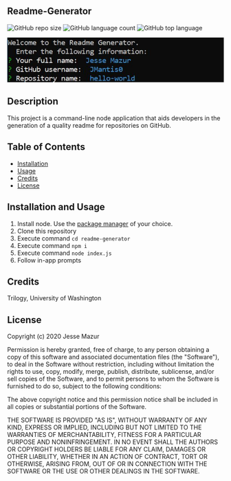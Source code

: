 ## Readme-Generator
![GitHub repo size](https://img.shields.io/github/repo-size/JMantis0/readme-generator)  ![GitHub language count](https://img.shields.io/github/languages/count/JMantis0/readme-generator)  ![GitHub top language](https://img.shields.io/github/languages/top/JMantis0/readme-generator)

![screenshot](./assets/images/screenshot.JPG)

## Description

This project is a command-line node application that aids developers in the generation of a quality readme for repositories on GitHub.

## Table of Contents

* [Installation](#installation)
* [Usage](#usage)
* [Credits](#credits)
* [License](#license)

## Installation and Usage

1) Install node.  Use the [package manager][] of your choice.
2) Clone this repository
3) Execute command `cd readme-generator`
4) Execute command `npm i`
5) Execute command `node index.js`
6) Follow in-app prompts

[package manager]: https://nodejs.org/en/download/package-manager/

## Credits

Trilogy, University of Washington

## License

Copyright (c) 2020 Jesse Mazur

Permission is hereby granted, free of charge, to any person obtaining a copy
of this software and associated documentation files (the "Software"), to deal
in the Software without restriction, including without limitation the rights
to use, copy, modify, merge, publish, distribute, sublicense, and/or sell
copies of the Software, and to permit persons to whom the Software is
furnished to do so, subject to the following conditions:

The above copyright notice and this permission notice shall be included in all
copies or substantial portions of the Software.

THE SOFTWARE IS PROVIDED "AS IS", WITHOUT WARRANTY OF ANY KIND, EXPRESS OR
IMPLIED, INCLUDING BUT NOT LIMITED TO THE WARRANTIES OF MERCHANTABILITY,
FITNESS FOR A PARTICULAR PURPOSE AND NONINFRINGEMENT. IN NO EVENT SHALL THE
AUTHORS OR COPYRIGHT HOLDERS BE LIABLE FOR ANY CLAIM, DAMAGES OR OTHER
LIABILITY, WHETHER IN AN ACTION OF CONTRACT, TORT OR OTHERWISE, ARISING FROM,
OUT OF OR IN CONNECTION WITH THE SOFTWARE OR THE USE OR OTHER DEALINGS IN THE
SOFTWARE.
